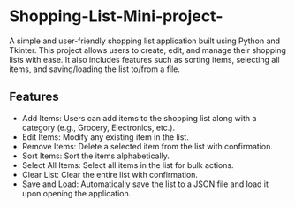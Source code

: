 # Shopping-List-Mini-project-

A simple and user-friendly shopping list application built using Python and Tkinter. This project allows users to create, edit, and manage their shopping lists with ease. It also includes features such as sorting items, selecting all items, and saving/loading the list to/from a file.

## Features

- Add Items: Users can add items to the shopping list along with a category (e.g., Grocery, Electronics, etc.).
- Edit Items: Modify any existing item in the list.
- Remove Items: Delete a selected item from the list with confirmation.
- Sort Items: Sort the items alphabetically.
- Select All Items: Select all items in the list for bulk actions.
- Clear List: Clear the entire list with confirmation.
- Save and Load: Automatically save the list to a JSON file and load it upon opening the application.


